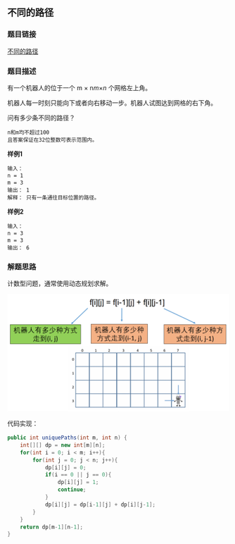 ## 不同的路径

### 题目链接

[不同的路径](https://www.lintcode.com/problem/114/)

### 题目描述

有一个机器人的位于一个 m × n*m*×*n* 个网格左上角。

机器人每一时刻只能向下或者向右移动一步。机器人试图达到网格的右下角。

问有多少条不同的路径？

```
n和m均不超过100
且答案保证在32位整数可表示范围内。
```

**样例1**

```shell
输入：
n = 1
m = 3
输出： 1
解释： 只有一条通往目标位置的路径。
```

**样例2**

```shell
输入： 
n = 3
m = 3
输出： 6
```

### 解题思路

计数型问题，通常使用动态规划求解。

![image-20210619233447621](assets/image-20210619233447621.png)

代码实现：

```java
public int uniquePaths(int m, int n) {
    int[][] dp = new int[m][n];
    for(int i = 0; i < m; i++){
        for(int j = 0; j < n; j++){
            dp[i][j] = 0;
            if(i == 0 || j == 0){
                dp[i][j] = 1;
                continue;
            }
            dp[i][j] = dp[i-1][j] + dp[i][j-1];
        }
    }
    return dp[m-1][n-1];
}
```

